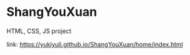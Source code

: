 # ShangYouXuan
HTML, CSS, JS project

link: https://yukiyuli.github.io/ShangYouXuan/home/index.html
